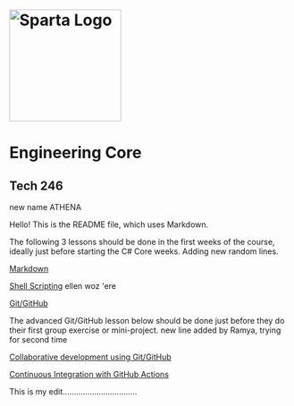 # <img src="https://boolerang.co.uk/wp-content/uploads/job-manager-uploads/company_logo/2018/04/SG-Logo-Black.png" alt="Sparta Logo" width="200"/>

# Engineering Core
## Tech 246
new name ATHENA

Hello! This is the README file, which uses Markdown.

The following 3 lessons should be done in the first weeks of the course, ideally just before starting the C# Core weeks.
Adding new random lines.


[Markdown](./Markdown.md)  

[Shell Scripting](./ShellScripting.md)
ellen woz 'ere

[Git/GitHub](./Git_Intro.md)

The advanced Git/GitHub lesson below should be done just before they do their first group exercise or mini-project.
new line added by Ramya, trying for second time

[Collaborative development using Git/GitHub](./Git_Collaborative.md)

[Continuous Integration with GitHub Actions](./CI_GitHub_Actions/)

This is my edit.................................